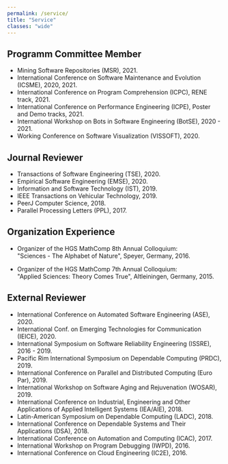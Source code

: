 ```yaml
---
permalink: /service/
title: "Service"
classes: "wide"
---
```


## Programm Committee Member

- Mining Software Repositories (MSR), 2021.
- International Conference on Software Maintenance and Evolution (ICSME), 2020, 2021.
- International Conference on Program Comprehension (ICPC), RENE track, 2021.
- International Conference on Performance Engineering (ICPE), Poster and Demo tracks, 2021.
- International Workshop on Bots in Software Engineering (BotSE), 2020 - 2021. 
- Working Conference on Software Visualization (VISSOFT), 2020.
  

## Journal Reviewer

- Transactions of Software Engineering (TSE), 2020.
- Empirical Software Engineering (EMSE), 2020.
- Information and Software Technology (IST), 2019.
- IEEE Transactions on Vehicular Technology, 2019.
- PeerJ Computer Science, 2018.
- Parallel Processing Letters (PPL), 2017. 


## Organization Experience

- Organizer of the HGS MathComp 8th Annual Colloquium: 
    <br> "Sciences - The Alphabet of Nature", Speyer, Germany, 2016.

- Organizer of the HGS MathComp 7th Annual Colloquium: 
    <br> "Applied Sciences: Theory Comes True", Altleiningen, Germany, 2015.


## External Reviewer

- International Conference on Automated Software Engineering (ASE), 2020.
- International Conf. on Emerging Technologies for Communication (IEICE), 2020.
- International Symposium on Software Reliability Engineering (ISSRE), 2016 - 2019.
- Pacific Rim International Symposium on Dependable Computing (PRDC), 2019.
- International Conference on Parallel and Distributed Computing (Euro Par), 2019.
- International Workshop on Software Aging and Rejuvenation (WOSAR), 2019.
- International Conference on Industrial, Engineering and Other Applications of Applied Intelligent Systems (IEA/AIE), 2018.
- Latin-American Symposium on Dependable Computing (LADC), 2018.
- International Conference on Dependable Systems and Their Applications (DSA), 2018.
- International Conference on Automation and Computing (ICAC), 2017.
- International Workshop on Program Debugging (IWPD), 2016.	
- International Conference on Cloud Engineering (IC2E), 2016.



<!-- ## 2021
- PC member of the Mining Software Repositories (MSR).
- PC member of the International Conference on Program Comprehension (ICPC), RENE track.
- PC member of the International Conference on Performance Engineering (ICPE), Poster and Demo tracks.
- PC member of the International Workshop on Bots in Software Engineering (BotSE).


## 2020

- PC member of the International Conference on Software Maintenance and Evolution (ICSME).
- PC member of the Working Conference on Software Visualization (VISSOFT), Artifact Evaluation track.
- PC member of the International Workshop on Bots in Software Engineering (BotSE).
- Reviewer for the Transactions of Software Engineering (TSE).
- Reviewer for the Empirical Software Engineering (EMSE).
- External reviewer for the International Conference on Automated Software Engineering (ASE).
- External reviewer for the International Conference on Emerging Technologies for Communication (IEICE).

## 2019

- Reviewer for the Information and Software Technology (IST).
- Reviewer for the IEEE Transactions on Vehicular Technology.


## 2018

- Reviewer for the PeerJ Computer Science.

## 2017

- Reviewer for the Parallel Processing Letters (PPL). -->